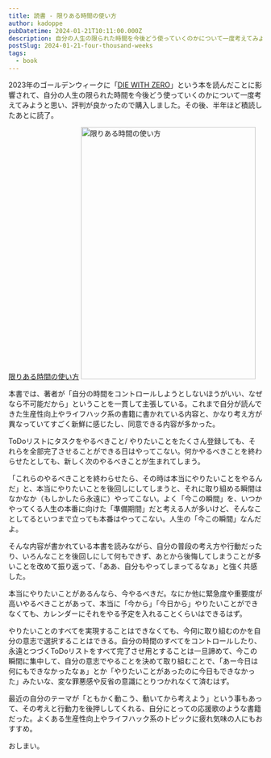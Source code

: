 ```yaml
---
title: 読書 - 限りある時間の使い方
author: kadoppe
pubDatetime: 2024-01-21T10:11:00.000Z
description: 自分の人生の限られた時間を今後どう使っていくのかについて一度考えてみようと思い読んでみました。
postSlug: 2024-01-21-four-thousand-weeks
tags:
  - book
---
```


2023年のゴールデンウィークに「[DIE WITH ZERO](https://www.amazon.co.jp/dp/B08K88Z2XR?tag=creativestylekadoppe-22&linkCode=ogi&th=1&psc=1)」という本を読んだことに影響されて、自分の人生の限られた時間を今後どう使っていくのかについて一度考えてみようと思い、評判が良かったので購入しました。その後、半年ほど積読したあとに読了。

<a href="https://www.amazon.co.jp/dp/B0B3MJNC7N?tag=creativestylekadoppe-22&linkCode=ogi&th=1&psc=1" target="_blank">限りある時間の使い方</a>
<a href="https://www.amazon.co.jp/dp/B0B3MJNC7N?tag=creativestylekadoppe-22&linkCode=ogi&th=1&psc=1" target="_blank" title="限りある時間の使い方"><img src="https://m.media-amazon.com/images/I/51sespizUhL._SL500_.jpg" width="346" height="500" alt="限りある時間の使い方" /></a>

本書では、著者が「自分の時間をコントロールしようとしないほうがいい、なぜなら不可能だから」ということを一貫して主張している。これまで自分が読んできた生産性向上やライフハック系の書籍に書かれている内容と、かなり考え方が異なっていてすごく新鮮に感じたし、同意できる内容が多かった。

ToDoリストにタスクをやるべきこと/ やりたいことをたくさん登録しても、それらを全部完了させることができる日はやってこない。何かやるべきことを終わらせたとしても、新しく次のやるべきことが生まれてしまう。

「これらのやるべきことを終わらせたら、その時は本当にやりたいことをやるんだ」と、本当にやりたいことを後回しにしてしまうと、それに取り組める瞬間はなかなか（もしかしたら永遠に）やってこない。よく「今この瞬間」を、いつかやってくる人生の本番に向けた「準備期間」だと考える人が多いけど、そんなことしてるといつまで立っても本番はやってこない。人生の「今この瞬間」なんだよ。

そんな内容が書かれている本書を読みながら、自分の普段の考え方や行動だったり、いろんなことを後回しにして何もできず、あとから後悔してしまうことが多いことを改めて振り返って、「ああ、自分もやってしまってるなぁ」と強く共感した。

本当にやりたいことがあるんなら、今やるべきだ。なにか他に緊急度や重要度が高いやるべきことがあって、本当に「今から」「今日から」やりたいことができなくても、カレンダーにそれをやる予定を入れることくらいはできるはず。

やりたいことのすべてを実現することはできなくても、今何に取り組むのかを自分の意志で選択することはできる。自分の時間のすべてをコントロールしたり、永遠とつづくToDoリストをすべて完了させ用とすることは一旦諦めて、今この瞬間に集中して、自分の意志でやることを決めて取り組むことで、「あー今日は何にもできなかったなぁ」とか「やりたいことがあったのに今日もできなかった」みたいな、変な罪悪感や反省の意識にとりつかれなくて済むはず。

最近の自分のテーマが「ともかく動こう、動いてから考えよう」という事もあって、その考えと行動力を後押ししてくれる、自分にとっての応援歌のような書籍だった。よくある生産性向上やライフハック系のトピックに疲れ気味の人にもおすすめ。

おしまい。
